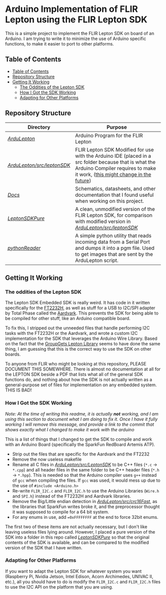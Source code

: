# Arduino Implementation of FLIR Lepton using the FLIR Lepton SDK

This is a simple project to implement the FLIR Lepton SDK on board of an Arduino. I am trying to write it to minimize
the use of Arduino specific functions, to make it easier to port to other platforms.

## Table of Contents

- [Table of Contents](#table-of-contents)
- [Repository Structure](#repository-Structure)
- [Getting It Working](#Getting-It-Working)
  - [The Oddities of the Lepton SDK](#The-Oddities-of-the-Lepton-SDK)
  - [How I Got the SDK Working](#how-i-got-the-sdk-working)
  - [Adapting for Other Platforms](#adapting-for-other-platforms)

## Repository Structure

| **Directory**                                      | **Purpose**                                                                                                                                                                                                                                |
| -------------------------------------------------- | ------------------------------------------------------------------------------------------------------------------------------------------------------------------------------------------------------------------------------------------ |
| _[ArduLepton](./ArduLepton)_                       | Arduino Program for the FLIR Lepton                                                                                                                                                                                                        |
| _[ArduLepton/src/leptonSDK](./ArduLepton/src/sdk)_ | FLIR Lepton SDK Modified for use with the Arduino IDE (placed in a src folder because that is what the Arduino Compiler requires to make it work, ([this might change in the future](https://github.com/arduino/Arduino/pull/11110/files)) |
| _[Docs](./Docs)_                                   | Schematics, datasheets, and other documentation that I found useful when working on this project.                                                                                                                                          |
| _[LeptonSDKPure](./LeptonSDKPure)_                 | A clean, unmodified version of the FLIR Lepton SDK, for comparison with modified version in _[ArduLepton/src/leptonSDK](./ArduLepton/src/sdk)_                                                                                             |
| _[pythonReader](./PythonReader)_                   | A simple python utility that reads incoming data from a Serial Port and dumps it into a pgm file. Used to get images that are sent by the ArduLepton script.                                                                               |

## Getting It Working

### The oddities of the Lepton SDK

The Lepton SDK Embedded SDK is really weird. It has code in it written specifically for the
[FT2232H](https://www.ftdichip.com/Products/ICs/FT2232H.html), as well as stuff for a USB to I2C/SPI
adapter by Total Phase called the [Aardvark](https://www.totalphase.com/products/aardvark-i2cspi/).
This prevents the SDK for being able to be compiled for other stuff, like an Arduino compatible board.

To fix this, I stripped out the unneeded files that handle performing I2C tasks with the FT2232H or the Aardvark,
and wrote a custom I2C implementation for the SDK that leverages the Arduino Wire Library. Based on the fact that
the [GroupGets Lepton Library](https://github.com/groupgets/LeptonModule) seems to have done the same thing, I am
guessing that this is the correct way to use the SDK on other boards.

To anyone from FLIR who might be looking at this repository, PLEASE DOCUMENT THIS SOMEWHERE. There is almost no
documentation at all for the LEPTON SDK beside a PDF that lists what all of the general SDK functions do, and nothing
about how the SDK is not actually written as a general-purpose set of files for implementation on any embedded system.
THIS IS BAD!

### How I Got the SDK Working

_Note: At the time of writing this readme, it is actually **not** working, and I am using this
section to document what I am doing to fix it. Once I have it fully working I will remove this message, and provide a
link to the commit that shows exactly what I changed to make it work with the arduino_

This is a list of things that I changed to get the SDK to compile and work with an Arduino Board
(specifically the SparkFun RedBoard Artemis ATP).

- Strip out the files that are specific for the Aardvark and the FT2232
- Remove the now useless makefile
- Rename all C files in _[ArduLepton/src/LeptonSDK](./ArduLepton/src/LeptonSDK)_ to be C++ files (`*.c` &rarr; `*.cpp`)
  and all header files in the same folder to be C++ header files (`*.h` &rarr; `*.hpp`). This is needed so that the
  Arduino compiler uses `g++` instead of `gcc` when compiling the files. If `gcc` was used, it would mess up due to
  the use of `#include <Arduino.h>`
- Re-write `FLIR_I2C.c` and `FLIR_I2C.h` to use the Arduino Libraries (`Wire.h` and `SPI.h`) instead of the FT2232H
  and Aardvark libraries.
- Remove the Big/Little endian detection in _[ArduLepton/src/crc16Fast](./ArduLepton/src/crc16Fast)_,
  as the libraries that SparkFun writes broke it,
  and the preprocessor thought it was supposed to compile for a 64 bit system.
- For any enums in use, add `=0xFFFFFFFF` at the end to force 32bit enums. 

The first two of these items are not actually necessary, but I don't like leaving useless files lying around.
However, I placed a pure version of the SDK into a folder in this repo called _[LeptonSDKPure](./LeptonSDKPure)_ so
that the original contents of the SDK is available, and can be compared to the modified version of the SDK that
I have written.

### Adapting for Other Platforms

If you want to adapt the Lepton SDK for whatever system you want (Raspberry Pi, Nvidia Jetson, Intel Edison,
Acorn Archimedes, UNIVAC II, etc.), all you should have to do is modify the `FLIR_I2C.c` and `FLIR_I2C.h` files to
use the I2C API on the platform that you are using.
